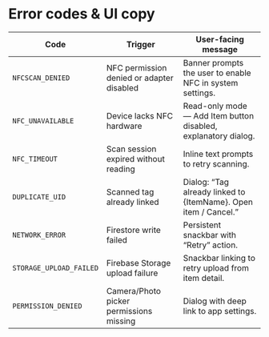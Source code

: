 # Error codes & UI copy

| Code | Trigger | User-facing message |
| --- | --- | --- |
| `NFCSCAN_DENIED` | NFC permission denied or adapter disabled | Banner prompts the user to enable NFC in system settings. |
| `NFC_UNAVAILABLE` | Device lacks NFC hardware | Read-only mode — Add Item button disabled, explanatory dialog. |
| `NFC_TIMEOUT` | Scan session expired without reading | Inline text prompts to retry scanning. |
| `DUPLICATE_UID` | Scanned tag already linked | Dialog: “Tag already linked to {ItemName}. Open item / Cancel.” |
| `NETWORK_ERROR` | Firestore write failed | Persistent snackbar with “Retry” action. |
| `STORAGE_UPLOAD_FAILED` | Firebase Storage upload failure | Snackbar linking to retry upload from item detail. |
| `PERMISSION_DENIED` | Camera/Photo picker permissions missing | Dialog with deep link to app settings. |
